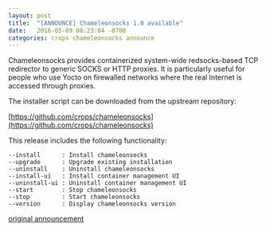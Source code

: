```yaml
---
layout: post
title:  "[ANNOUNCE] Chameleonsocks 1.0 available"
date:   2016-05-09 08:23:04 -0700
categories: crops chameleonsocks announce
---
```


Chameleonsocks provides containerized system-wide redsocks-based TCP redirector to generic SOCKS or HTTP proxies. It is particularly useful for people who use Yocto on firewalled networks where the real Internet is accessed through proxies.

The installer script can be downloaded from the upstream repository:

[https://github.com/crops/chameleonsocks](https://github.com/crops/chameleonsocks)

This release includes the following functionality:

```
--install      : Install chameleonsocks
--upgrade      : Upgrade existing installation
--uninstall    : Uninstall chameleonsocks
--install-ui   : Install container management UI
--uninstall-ui : Uninstall container management UI
--start        : Stop chameleonsocks
--stop         : Start chameleonsocks
--version      : Display chameleonsocks version
```

[original announcement](https://lists.yoctoproject.org/pipermail/yocto/2016-May/029979.html)
